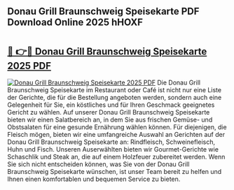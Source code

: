 ## Donau Grill Braunschweig Speisekarte PDF Download Online 2025 hHOXF

# <h2><a href="http://gc8g1tv.nevu.top/?p=Donau+Grill+Braunschweig+Speisekarte">🔗 👉🔴 Donau Grill Braunschweig Speisekarte 2025 PDF</a></h2>

[![Donau Grill Braunschweig Speisekarte 2025 PDF](https://i.imgur.com/dBaPXMq.png)](http://gc8g1tv.nevu.top/?p=Donau+Grill+Braunschweig+Speisekarte)
Die Donau Grill Braunschweig Speisekarte im Restaurant oder Café ist nicht nur eine Liste der Gerichte, die für die Bestellung angeboten werden, sondern auch eine Gelegenheit für Sie, ein köstliches und für Ihren Geschmack geeignetes Gericht zu wählen. Auf unserer Donau Grill Braunschweig Speisekarte bieten wir einen Salatbereich an, in dem Sie aus frischen Gemüse- und Obstsalaten für eine gesunde Ernährung wählen können. Für diejenigen, die Fleisch mögen, bieten wir eine umfangreiche Auswahl an Gerichten auf der Donau Grill Braunschweig Speisekarte an: Rindfleisch, Schweinefleisch, Huhn und Fisch. Unseren Auserwählten bieten wir Gourmet-Gerichte wie Schaschlik und Steak an, die auf einem Holzfeuer zubereitet werden. Wenn Sie sich nicht entscheiden können, was Sie von der Donau Grill Braunschweig Speisekarte wünschen, ist unser Team bereit zu helfen und Ihnen einen komfortablen und bequemen Service zu bieten.
